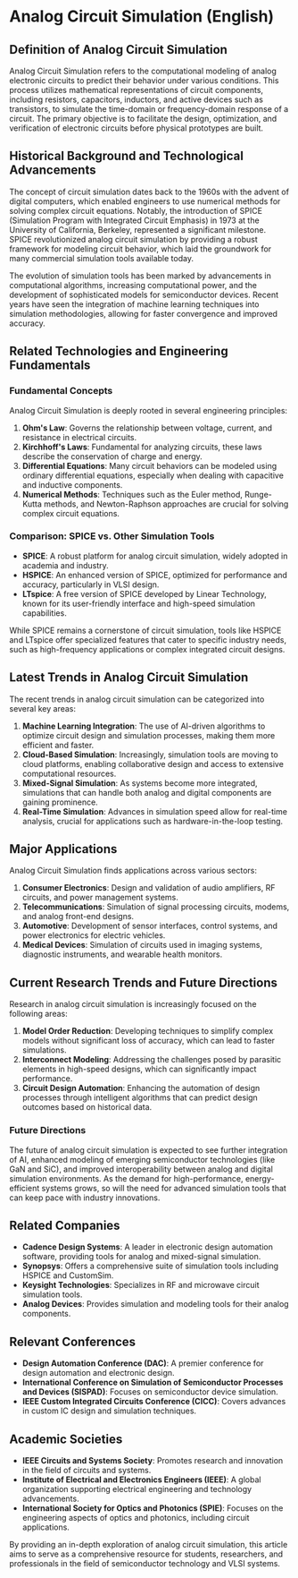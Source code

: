 # Analog Circuit Simulation (English)

## Definition of Analog Circuit Simulation

Analog Circuit Simulation refers to the computational modeling of analog electronic circuits to predict their behavior under various conditions. This process utilizes mathematical representations of circuit components, including resistors, capacitors, inductors, and active devices such as transistors, to simulate the time-domain or frequency-domain response of a circuit. The primary objective is to facilitate the design, optimization, and verification of electronic circuits before physical prototypes are built.

## Historical Background and Technological Advancements

The concept of circuit simulation dates back to the 1960s with the advent of digital computers, which enabled engineers to use numerical methods for solving complex circuit equations. Notably, the introduction of SPICE (Simulation Program with Integrated Circuit Emphasis) in 1973 at the University of California, Berkeley, represented a significant milestone. SPICE revolutionized analog circuit simulation by providing a robust framework for modeling circuit behavior, which laid the groundwork for many commercial simulation tools available today.

The evolution of simulation tools has been marked by advancements in computational algorithms, increasing computational power, and the development of sophisticated models for semiconductor devices. Recent years have seen the integration of machine learning techniques into simulation methodologies, allowing for faster convergence and improved accuracy.

## Related Technologies and Engineering Fundamentals

### Fundamental Concepts

Analog Circuit Simulation is deeply rooted in several engineering principles:

1. **Ohm's Law**: Governs the relationship between voltage, current, and resistance in electrical circuits.
2. **Kirchhoff's Laws**: Fundamental for analyzing circuits, these laws describe the conservation of charge and energy.
3. **Differential Equations**: Many circuit behaviors can be modeled using ordinary differential equations, especially when dealing with capacitive and inductive components.
4. **Numerical Methods**: Techniques such as the Euler method, Runge-Kutta methods, and Newton-Raphson approaches are crucial for solving complex circuit equations.

### Comparison: SPICE vs. Other Simulation Tools

- **SPICE**: A robust platform for analog circuit simulation, widely adopted in academia and industry.
- **HSPICE**: An enhanced version of SPICE, optimized for performance and accuracy, particularly in VLSI design.
- **LTspice**: A free version of SPICE developed by Linear Technology, known for its user-friendly interface and high-speed simulation capabilities.

While SPICE remains a cornerstone of circuit simulation, tools like HSPICE and LTspice offer specialized features that cater to specific industry needs, such as high-frequency applications or complex integrated circuit designs.

## Latest Trends in Analog Circuit Simulation

The recent trends in analog circuit simulation can be categorized into several key areas:

1. **Machine Learning Integration**: The use of AI-driven algorithms to optimize circuit design and simulation processes, making them more efficient and faster.
2. **Cloud-Based Simulation**: Increasingly, simulation tools are moving to cloud platforms, enabling collaborative design and access to extensive computational resources.
3. **Mixed-Signal Simulation**: As systems become more integrated, simulations that can handle both analog and digital components are gaining prominence.
4. **Real-Time Simulation**: Advances in simulation speed allow for real-time analysis, crucial for applications such as hardware-in-the-loop testing.

## Major Applications

Analog Circuit Simulation finds applications across various sectors:

1. **Consumer Electronics**: Design and validation of audio amplifiers, RF circuits, and power management systems.
2. **Telecommunications**: Simulation of signal processing circuits, modems, and analog front-end designs.
3. **Automotive**: Development of sensor interfaces, control systems, and power electronics for electric vehicles.
4. **Medical Devices**: Simulation of circuits used in imaging systems, diagnostic instruments, and wearable health monitors.

## Current Research Trends and Future Directions

Research in analog circuit simulation is increasingly focused on the following areas:

1. **Model Order Reduction**: Developing techniques to simplify complex models without significant loss of accuracy, which can lead to faster simulations.
2. **Interconnect Modeling**: Addressing the challenges posed by parasitic elements in high-speed designs, which can significantly impact performance.
3. **Circuit Design Automation**: Enhancing the automation of design processes through intelligent algorithms that can predict design outcomes based on historical data.

### Future Directions

The future of analog circuit simulation is expected to see further integration of AI, enhanced modeling of emerging semiconductor technologies (like GaN and SiC), and improved interoperability between analog and digital simulation environments. As the demand for high-performance, energy-efficient systems grows, so will the need for advanced simulation tools that can keep pace with industry innovations.

## Related Companies

- **Cadence Design Systems**: A leader in electronic design automation software, providing tools for analog and mixed-signal simulation.
- **Synopsys**: Offers a comprehensive suite of simulation tools including HSPICE and CustomSim.
- **Keysight Technologies**: Specializes in RF and microwave circuit simulation tools.
- **Analog Devices**: Provides simulation and modeling tools for their analog components.

## Relevant Conferences

- **Design Automation Conference (DAC)**: A premier conference for design automation and electronic design.
- **International Conference on Simulation of Semiconductor Processes and Devices (SISPAD)**: Focuses on semiconductor device simulation.
- **IEEE Custom Integrated Circuits Conference (CICC)**: Covers advances in custom IC design and simulation techniques.

## Academic Societies

- **IEEE Circuits and Systems Society**: Promotes research and innovation in the field of circuits and systems.
- **Institute of Electrical and Electronics Engineers (IEEE)**: A global organization supporting electrical engineering and technology advancements.
- **International Society for Optics and Photonics (SPIE)**: Focuses on the engineering aspects of optics and photonics, including circuit applications.

By providing an in-depth exploration of analog circuit simulation, this article aims to serve as a comprehensive resource for students, researchers, and professionals in the field of semiconductor technology and VLSI systems.